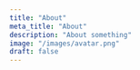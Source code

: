 ```yaml
---
title: "About"
meta_title: "About"
description: "About something"
image: "/images/avatar.png"
draft: false
---
```



